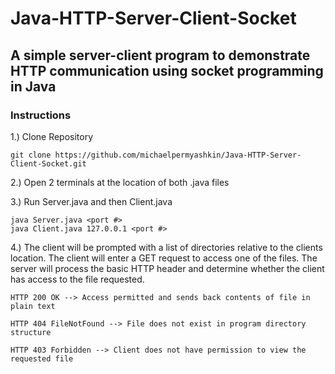 # Java-HTTP-Server-Client-Socket
A simple server-client program to demonstrate HTTP communication using socket programming in Java
-------------------------------------------------

### Instructions

1.) Clone Repository
```
git clone https://github.com/michaelpermyashkin/Java-HTTP-Server-Client-Socket.git
```

2.) Open 2 terminals at the location of both .java files

3.) Run Server.java and then Client.java
```
java Server.java <port #>
java Client.java 127.0.0.1 <port #>
```

4.) The client will be prompted with a list of directories relative to the clients location. The client will enter a GET request to access one of the files. The server will process the basic HTTP header and determine whether the client has access to the file requested.

    HTTP 200 OK --> Access permitted and sends back contents of file in plain text

    HTTP 404 FileNotFound --> File does not exist in program directory structure

    HTTP 403 Forbidden --> Client does not have permission to view the requested file

